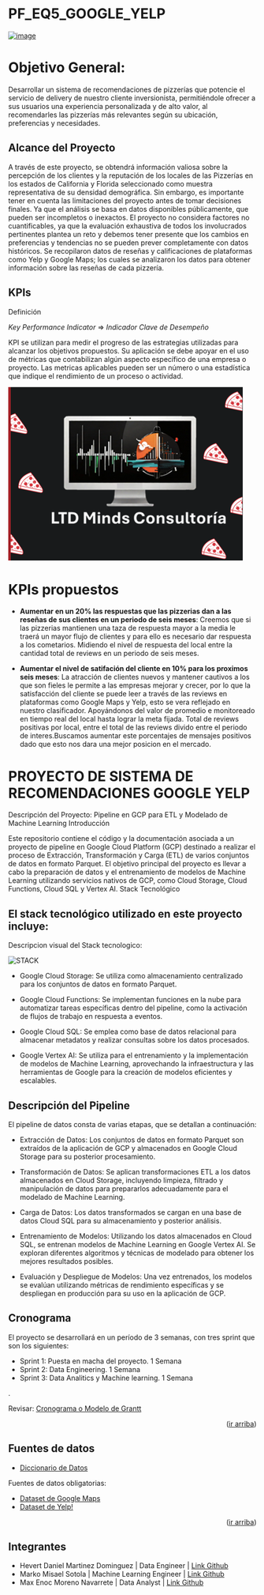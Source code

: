 # PF_EQ5_GOOGLE_YELP

[![image](https://github.com/0Notak/PF_EQ5_GOOGLE_YELP/assets/149798101/3e7b0ccc-84a4-4bba-bfab-8be18e294c2a)](https://camo.githubusercontent.com/953e3aeda5322462b234c4dace6aa8796f4bc6e250efc943c4091b189a6b237e/68747470733a2f2f75706c6f61642e77696b696d656469612e6f72672f77696b6970656469612f636f6d6d6f6e732f7468756d622f612f61642f59656c705f4c6f676f2e7376672f3235363070782d59656c705f4c6f676f2e7376672e706e67)

# Objetivo General:
Desarrollar un sistema de recomendaciones de pizzerías que potencie el servicio de delivery de nuestro cliente inversionista, permitiéndole ofrecer a sus usuarios una experiencia personalizada y de alto valor, al recomendarles las pizzerías más relevantes según su ubicación, preferencias y necesidades.

 ## Alcance del Proyecto
A través de este proyecto, se obtendrá información valiosa sobre la percepción de los clientes y la reputación de los locales de las Pizzerías en los estados de California y Florida seleccionado como muestra representativa de su densidad demográfica. Sin embargo, es importante tener en cuenta las limitaciones del proyecto antes de tomar decisiones finales. Ya que el análisis se basa en datos disponibles públicamente, que pueden ser incompletos o inexactos.
El proyecto no considera factores no cuantificables, ya que la evaluación exhaustiva de todos los involucrados pertinentes plantea un reto y debemos tener presente que los cambios en preferencias y tendencias no se pueden prever completamente con datos históricos.
Se recopilaron datos de reseñas y calificaciones de plataformas como Yelp y Google Maps; los cuales se analizaron los datos para obtener información sobre las reseñas de cada pizzería.


## KPIs
Definición

*Key Performance Indicator* ⇒ *Indicador Clave de Desempeño*

KPI se utilizan para medir el progreso de las estrategias utilizadas para alcanzar los objetivos propuestos.
Su aplicación se debe apoyar en el uso de métricas que contabilizan algún aspecto específico de una empresa o proyecto. 
Las metricas aplicables pueden ser un número o una estadística que indique el rendimiento de un proceso o actividad. 

![alt text](https://github.com/0Notak/PF_EQ5_GOOGLE_YELP/blob/rama_Max/image.png?raw=true)

# KPIs propuestos

* **Aumentar en un 20% las respuestas que las pizzerias dan a las reseñas de sus clientes en un periodo de seis meses**: Creemos que si las pizzerias mantienen una taza  de respuesta mayor a la media le traerá un mayor flujo  de clientes y para ello es necesario dar  respuesta a los cometarios. Midiendo el nivel de respuesta del local entre la cantidad total de reviews en un periodo de seis meses.

* **Aumentar el nivel de satifación del cliente en 10% para los proximos seis meses**: La atracción de clientes nuevos y mantener cautivos a los que son fieles le permite a las empresas mejorar y crecer, por lo que la satisfacción del cliente se puede leer a través de las reviews en plataformas como Google Maps y Yelp, esto se vera reflejado en nuestro clasificador. Apoyándonos del valor de promedio e monitoreado en tiempo real del local hasta lograr la meta fijada.
Total de reviews positivas por local, entre el total de las reviews divido entre el periodo de interes.Buscamos aumentar este porcentajes de mensajes positivos dado que esto nos dara una mejor posicion en el mercado.
 
 






# PROYECTO DE SISTEMA DE RECOMENDACIONES GOOGLE YELP

Descripción del Proyecto: Pipeline en GCP para ETL y Modelado de Machine Learning
Introducción

Este repositorio contiene el código y la documentación asociada a un proyecto de pipeline en Google Cloud Platform (GCP) destinado a realizar el proceso de Extracción, Transformación y Carga (ETL) de varios conjuntos de datos en formato Parquet. El objetivo principal del proyecto es llevar a cabo la preparación de datos y el entrenamiento de modelos de Machine Learning utilizando servicios nativos de GCP, como Cloud Storage, Cloud Functions, Cloud SQL y Vertex AI.
Stack Tecnológico



## El stack tecnológico utilizado en este proyecto incluye:
Descripcion visual del Stack tecnologico:

<img src='https://i.postimg.cc/JzXQWFb0/STACK.png' border='0' alt='STACK'/>



* Google Cloud Storage: Se utiliza como almacenamiento centralizado para los conjuntos de datos en formato Parquet.

* Google Cloud Functions: Se implementan funciones en la nube para automatizar tareas específicas dentro del pipeline, como la activación de flujos de trabajo en respuesta a eventos.

* Google Cloud SQL: Se emplea como base de datos relacional para almacenar metadatos y realizar consultas sobre los datos procesados.

* Google Vertex AI: Se utiliza para el entrenamiento y la implementación de modelos de Machine Learning, aprovechando la infraestructura y las herramientas de Google para la creación de modelos eficientes y escalables.




## Descripción del Pipeline

El pipeline de datos consta de varias etapas, que se detallan a continuación:

* Extracción de Datos: Los conjuntos de datos en formato Parquet son extraídos de la aplicación de GCP y almacenados en Google Cloud Storage para su posterior procesamiento.

* Transformación de Datos: Se aplican transformaciones ETL a los datos almacenados en Cloud Storage, incluyendo limpieza, filtrado y manipulación de datos para prepararlos adecuadamente para el modelado de Machine Learning.

* Carga de Datos: Los datos transformados se cargan en una base de datos Cloud SQL para su almacenamiento y posterior análisis.

* Entrenamiento de Modelos: Utilizando los datos almacenados en Cloud SQL, se entrenan modelos de Machine Learning en Google Vertex AI. Se exploran diferentes algoritmos y técnicas de modelado para obtener los mejores resultados posibles.

* Evaluación y Despliegue de Modelos: Una vez entrenados, los modelos se evalúan utilizando métricas de rendimiento específicas y se despliegan en producción para su uso en la aplicación de GCP.



## **Cronograma**

El proyecto se desarrollará en un período de 3 semanas, con tres sprint que son los siguientes:
- Sprint 1: Puesta en macha del proyecto. 1 Semana
- Sprint 2: Data Engineering. 1 Semana
- Sprint 3: Data Analitics y Machine learning. 1 Semana

.

Revisar: [Cronograma o Modelo de Grantt](https://github.com/0Notak/PF_EQ5_GOOGLE_YELP/blob/rama_Daniel/EXTRA/MODELO%20GRANTT%20EQ5.pdf)
<p align="right">(<a href="#readme-top">ir arriba</a>)</p>

## **Fuentes de datos**

+   [Diccionario de Datos](https://docs.google.com/document/d/1ASLMGAgrviicATaP1UJlflpmBCXtuSTHQGWdQMN6_2I/edit)

Fuentes de datos obligatorias:
+   [Dataset de Google Maps](https://drive.google.com/drive/folders/1Wf7YkxA0aHI3GpoHc9Nh8_scf5BbD4DA?usp=share_link)
+   [Dataset de Yelp!](https://drive.google.com/drive/folders/1TI-SsMnZsNP6t930olEEWbBQdo_yuIZF?usp=sharing)
<p align="right">(<a href="#readme-top">ir arriba</a>)</p>

## Integrantes

- Hevert Daniel Martinez Dominguez | Data Engineer | [Link Github](https://github.com/0Notak)
- Marko Misael Sotola | Machine Learning Engineer | [Link Github](https://github.com/marko7768) 
- Max Enoc Moreno Navarrete |  Data Analyst | [Link Github](https://github.com/MENM-HRRY)


